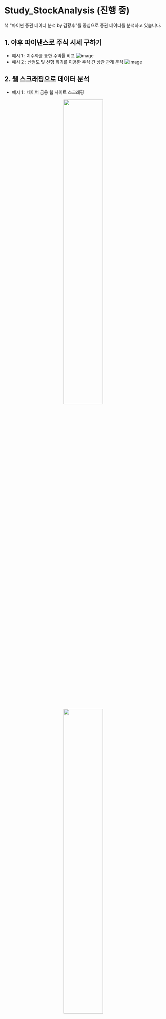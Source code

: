 # Study_StockAnalysis (진행 중)

책 "파이썬 증권 데이터 분석 by 김황후"를 중심으로 증권 데이터를 분석하고 있습니다.

## 1. 야후 파이낸스로 주식 시세 구하기
- 예시 1 : 지수화를 통한 수익률 비교
![image](https://github.com/alswjd2432/Study_StockAnalysis/assets/95081711/50bd192e-c018-4087-ab43-f5775349256c)
- 예시 2 : 산점도 및 선형 회귀를 이용한 주식 간 상관 관계 분석
![image](https://github.com/alswjd2432/Study_StockAnalysis/assets/95081711/d5cb4db5-3989-41f5-aa9b-a138e93f7420)

## 2. 웹 스크래핑으로 데이터 분석
- 예시 1 : 네이버 금융 웹 사이트 스크래핑
<p align="center">
<img src="https://github.com/alswjd2432/Study_StockAnalysis/assets/95081711/a8eb5693-d1aa-4cf0-a0e6-f6345219b171" width="50%" height="50%"> <img src="https://github.com/alswjd2432/Study_StockAnalysis/assets/95081711/c3a6db6f-2122-4fb2-ba9b-69fb2e557eda" width="50%" height="50%">
</p>

| ![image](https://github.com/alswjd2432/Study_StockAnalysis/assets/95081711/a8eb5693-d1aa-4cf0-a0e6-f6345219b171) | ![image](https://github.com/alswjd2432/Study_StockAnalysis/assets/95081711/c3a6db6f-2122-4fb2-ba9b-69fb2e557eda)|
|:---:|:---:|
| 네이버 금융 웹 사이트에서 확인한 셀트리온 주가 정보 | 주가 정보를 스크래핑해서 데이터 프레임 화 |
|![image](https://github.com/alswjd2432/Study_StockAnalysis/assets/95081711/a8eb5693-d1aa-4cf0-a0e6-f6345219b171) |![image](https://github.com/alswjd2432/Study_StockAnalysis/assets/95081711/c3a6db6f-2122-4fb2-ba9b-69fb2e557eda)|
- 예시 2 : 캔들 차트 그리기
![image](https://github.com/alswjd2432/Study_StockAnalysis/assets/95081711/61c01877-fdb9-4cf5-b402-d4684777e289)
![image](https://github.com/alswjd2432/Study_StockAnalysis/assets/95081711/69ce195c-fd30-425f-90a3-762198722eef)

